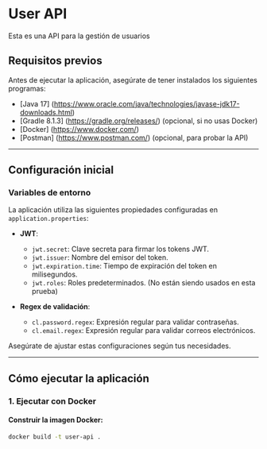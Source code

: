 # User API

Esta es una API para la gestión de usuarios

## Requisitos previos

Antes de ejecutar la aplicación, asegúrate de tener instalados los siguientes programas:

- [Java 17] (https://www.oracle.com/java/technologies/javase-jdk17-downloads.html)
- [Gradle 8.1.3] (https://gradle.org/releases/) (opcional, si no usas Docker)
- [Docker] (https://www.docker.com/)
- [Postman] (https://www.postman.com/) (opcional, para probar la API)

---

## Configuración inicial

### Variables de entorno

La aplicación utiliza las siguientes propiedades configuradas en `application.properties`:

- **JWT**:
  - `jwt.secret`: Clave secreta para firmar los tokens JWT.
  - `jwt.issuer`: Nombre del emisor del token.
  - `jwt.expiration.time`: Tiempo de expiración del token en milisegundos.
  - `jwt.roles`: Roles predeterminados. (No están siendo usados en esta prueba)

- **Regex de validación**:
  - `cl.password.regex`: Expresión regular para validar contraseñas.
  - `cl.email.regex`: Expresión regular para validar correos electrónicos.

Asegúrate de ajustar estas configuraciones según tus necesidades.

---

## Cómo ejecutar la aplicación

### 1. **Ejecutar con Docker**

#### Construir la imagen Docker:
```bash
docker build -t user-api .